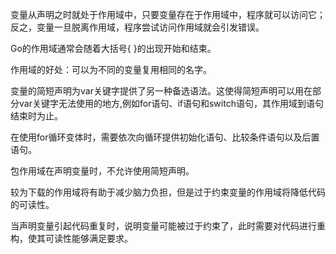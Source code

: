 变量从声明之时就处于作用域中，只要变量存在于作用域中，程序就可以访问它；反之，变量一旦脱离作用域，程序尝试访问作用域就会引发错误。

Go的作用域通常会随着大括号{ }的出现开始和结束。

作用域的好处：可以为不同的变量复用相同的名字。

变量的简短声明为var关键字提供了另一种备选语法。这使得简短声明可以用在部分var关键字无法使用的地方,例如for语句、if语句和switch语句，其作用域到语句结束时为止。

在使用for循环变体时，需要依次向循环提供初始化语句、比较条件语句以及后置语句。

包作用域在声明变量时，不允许使用简短声明。

较为下载的作用域将有助于减少脑力负担，但是过于约束变量的作用域将降低代码的可读性。

当声明变量引起代码重复时，说明变量可能被过于约束了，此时需要对代码进行重构，使其可读性能够满足要求。